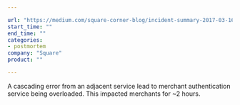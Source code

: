 ```yaml
---

url: "https://medium.com/square-corner-blog/incident-summary-2017-03-16-2f65be39297"
start_time: ""
end_time: ""
categories:
- postmortem
company: "Square"
product: ""

---
```


A cascading error from an adjacent service lead to merchant authentication service being overloaded. This impacted merchants for ~2 hours.
